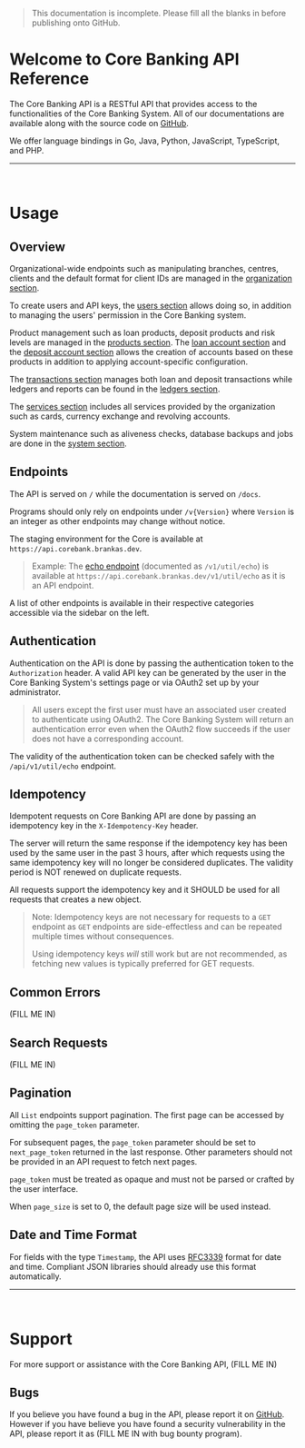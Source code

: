 > This documentation is incomplete. Please fill all the blanks in before publishing onto GitHub.

# Welcome to Core Banking API Reference

The Core Banking API is a RESTful API that provides access to the functionalities of the Core
Banking System. All of our documentations are available along with the source code on 
[GitHub][source-link].

We offer language bindings in Go, Java, Python, JavaScript, TypeScript, and PHP.

---

<br/>

# Usage

## Overview

Organizational-wide endpoints such as manipulating branches, centres, clients and the default format
for client IDs are managed in the [organization section][org-section].

To create users and API keys, the [users section][users-section] allows doing so, in addition to
managing the users' permission in the Core Banking system.

Product management such as loan products, deposit products and risk levels are managed in the
[products section][products-section]. The [loan account section][loan-section] and the [deposit
account section][deposit-section] allows the creation of accounts based on these products in
addition to applying account-specific configuration.

The [transactions section][transactions-section] manages both loan and deposit transactions while
ledgers and reports can be found in the [ledgers section][ledgers-section].

The [services section][services-section] includes all services provided by the organization such as
cards, currency exchange and revolving accounts.

System maintenance such as aliveness checks, database backups and jobs are done in the [system
section][system-section].

## Endpoints

The API is served on `/` while the documentation is served on `/docs`.

Programs should only rely on endpoints under `/v{Version}` where `Version` is an integer as other
endpoints may change without notice.

The staging environment for the Core is available at `https://api.corebank.brankas.dev`.

> Example:
> The [echo endpoint][echo-endpoint] (documented as `/v1/util/echo`) is available at
> `https://api.corebank.brankas.dev/v1/util/echo` as it is an API endpoint.

A list of other endpoints is available in their respective categories accessible via the sidebar on
the left.

## Authentication

Authentication on the API is done by passing the authentication token to the `Authorization` header.
A valid API key can be generated by the user in the Core Banking System's settings page or via
OAuth2 set up by your administrator.

> All users except the first user must have an associated user created to authenticate using
> OAuth2. The Core Banking System will return an authentication error even when the OAuth2 flow
> succeeds if the user does not have a corresponding account.

The validity of the authentication token can be checked safely with the `/api/v1/util/echo`
endpoint.

## Idempotency

Idempotent requests on Core Banking API are done by passing an idempotency key in the
`X-Idempotency-Key` header.

The server will return the same response if the idempotency key has been used by the same user in
the past 3 hours, after which requests using the same idempotency key will no longer be considered
duplicates. The validity period is NOT renewed on duplicate requests.

All requests support the idempotency key and it SHOULD be used for all requests that creates a new
object.

> Note: Idempotency keys are not necessary for requests to a `GET` endpoint as `GET` endpoints are
> side-effectless and can be repeated multiple times without consequences.
>
> Using idempotency keys *will* still work but are not recommended, as fetching new values is
> typically preferred for GET requests.

## Common Errors

(FILL ME IN)

## Search Requests

(FILL ME IN)

## Pagination

All `List` endpoints support pagination. The first page can be accessed by omitting the `page_token`
parameter.

For subsequent pages, the `page_token` parameter should be set to `next_page_token` returned in the
last response. Other parameters should not be provided in an API request to fetch next pages.

`page_token` must be treated as opaque and must not be parsed or crafted by the user interface.

When `page_size` is set to 0, the default page size will be used instead.

## Date and Time Format

For fields with the type `Timestamp`, the API uses [RFC3339][date-rfc-link] format for date and
time.
Compliant JSON libraries should already use this format automatically.

---

<br/>

# Support

For more support or assistance with the Core Banking API, (FILL ME IN)

## Bugs

If you believe you have found a bug in the API, please report it on [GitHub][bugs-link].
However if you have believe you have found a security vulnerability in the API, please report it as
(FILL ME IN with bug bounty program).

[org-section]: /organization
[products-section]: /products
[deposit-section]: /depositaccounts
[loan-section]: /loanaccounts
[transactions-section]: /transactions
[services-section]: /services
[ledgers-section]: /ledgers
[users-section]: /users
[system-section]: /system
[echo-endpoint]: /system#bnk.to/core/api/v1/util.UtilService.Echo

[source-link]: https://github.com/openbank/core
[bugs-link]: https://github.com/openbank/core/issues
[date-rfc-link]: https://tools.ietf.org/html/rfc3339
